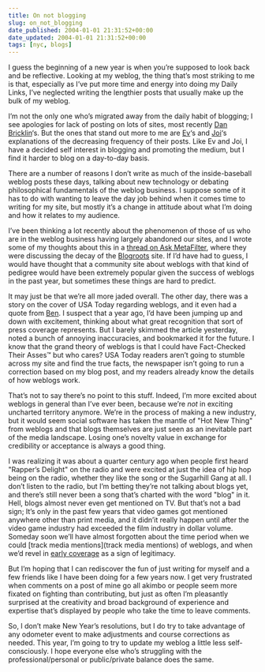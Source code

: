 ```yaml
---
title: On not blogging
slug: on_not_blogging
date_published: 2004-01-01 21:31:52+00:00
date_updated: 2004-01-01 21:31:52+00:00
tags: [nyc, blogs]
---
```

I guess the beginning of a new year is when you’re supposed to look back and be reflective. Looking at my weblog, the thing that’s most striking to me is that, especially as I’ve put more time and energy into doing my Daily Links, I’ve neglected writing the lengthier posts that usually make up the bulk of my weblog.

I’m not the only one who’s migrated away from the daily habit of blogging; I see apologies for lack of posting on lots of sites, most recently [Dan Bricklin](http://danbricklin.com/log/2003_12_04.htm#newyear)‘s. But the ones that stand out more to me are [Ev](http://www.evhead.com/archives/2003_12_01_archive_default.asp#107213947393299068)‘s and [Joi](http://joi.ito.com/archives/2003/12/23/bloggers_block_collapsing_facets_and_the_number_150.html)‘s explanations of the decreasing frequency of their posts. Like Ev and Joi, I have a decided self interest in blogging and promoting the medium, but I find it harder to blog on a day-to-day basis.

There are a number of reasons I don’t write as much of the inside-baseball weblog posts these days, talking about new technology or debating philosophical fundamentals of the weblog business. I suppose some of it has to do with wanting to leave the day job behind when it comes time to writing for my site, but mostly it’s a change in attitude about what I’m doing and how it relates to my audience.

I’ve been thinking a lot recently about the phenomenon of those of us who are in the weblog business having largely abandoned our sites, and I wrote some of my thoughts about this in a [thread on Ask MetaFilter](http://ask.metafilter.com/mefi/3733#92081), where they were discussing the decay of the [Blogroots](http://www.blogroots.com) site. If I’d have had to guess, I would have thought that a community site about weblogs with that kind of pedigree would have been extremely popular given the success of weblogs in the past year, but sometimes these things are hard to predict.

It may just be that we’re all more jaded overall. The other day, there was a story on the cover of USA Today regarding weblogs, and it even had a quote from [Ben](http://www.thetrott.com/). I suspect that a year ago, I’d have been jumping up and down with excitement, thinking about what great recognition that sort of press coverage represents. But I barely skimmed the article yesterday, noted a bunch of annoying inaccuracies, and bookmarked it for the future. I know that the grand theory of weblogs is that I could have Fact-Checked Their Asses™ but who cares? USA Today readers aren’t going to stumble across my site and find the true facts, the newspaper isn’t going to run a correction based on my blog post, and my readers already know the details of how weblogs work.

That’s not to say there’s no point to this stuff. Indeed, I’m more excited about weblogs in general than I’ve ever been, because we’re *not* in exciting uncharted territory anymore. We’re in the process of making a new industry, but it would seem social software has taken the mantle of "Hot New Thing" from weblogs and that blogs themselves are just seen as an inevitable part of the media landscape. Losing one’s novelty value in exchange for credibility or acceptance is always a good thing.

I was realizing it was about a quarter century ago when people first heard "Rapper’s Delight" on the radio and were excited at just the idea of hip hop being on the radio, whether they like the song or the Sugarhill Gang at all. I don’t listen to the radio, but I’m betting they’re not talking about blogs yet, and there’s still never been a song that’s charted with the word "blog" in it. Hell, blogs almost never even get mentioned on TV. But that’s not a bad sign; It’s only in the past few years that video games got mentioned anywhere other than print media, and it didn’it really happen until after the video game industry had exceeded the film industry in dollar volume. Someday soon we’ll have almost forgotten about the time period when we could [track media mentions](track media mentions) of weblogs, and when we’d revel in [early coverage](http://www.salon.com/tech/col/rose/1999/05/28/weblogs/index.html) as a sign of legitimacy.

But I’m hoping that I can rediscover the fun of just writing for myself and a few friends like I have been doing for a few years now. I get very frustrated when comments on a post of mine go all akimbo or people seem more fixated on fighting than contributing, but just as often I’m pleasantly surprised at the creativity and broad background of experience and expertise that’s displayed by people who take the time to leave comments.

So, I don’t make New Year’s resolutions, but I do try to take advantage of any odometer event to make adjustments and course corrections as needed. This year, I’m going to try to update my weblog a little less self-consciously. I hope everyone else who’s struggling with the professional/personal or public/private balance does the same.
